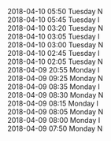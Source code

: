 2018-04-10 05:50 Tuesday  N  
2018-04-10 05:45 Tuesday  I  
2018-04-10 03:20 Tuesday  N  
2018-04-10 03:05 Tuesday  I  
2018-04-10 03:00 Tuesday  N  
2018-04-10 02:45 Tuesday  I  
2018-04-10 02:05 Tuesday  N  
2018-04-09 20:55 Monday  I  
2018-04-09 09:25 Monday  N  
2018-04-09 08:35 Monday  I  
2018-04-09 08:30 Monday  N  
2018-04-09 08:15 Monday  I  
2018-04-09 08:05 Monday  N  
2018-04-09 08:00 Monday  I  
2018-04-09 07:50 Monday  N  
